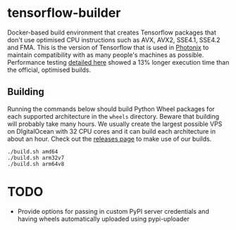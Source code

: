 # tensorflow-builder

Docker-based build environment that creates Tensorflow packages that don't use optimised CPU instructions such as AVX, AVX2, SSE4.1, SSE4.2 and FMA. This is the version of Tensorflow that is used in [Photonix](https://github.com/damianmoore/photonix) to maintain compatibility with as many people's machines as possible. Performance testing [detailed here](https://github.com/damianmoore/photonix/issues/48#issuecomment-455368921) showed a 13% longer execution time than the official, optimised builds.


## Building

Running the commands below should build Python Wheel packages for each supported architecture in the `wheels` directory. Beware that building will probably take many hours. We usually create the largest possible VPS on DIgitalOcean with 32 CPU cores and it can build each architecture in about an hour. Check out the [releases page](https://github.com/damianmoore/tensorflow-builder/releases) to make use of our builds.

```
./build.sh amd64
./build.sh arm32v7
./build.sh arm64v8
```

# TODO

- Provide options for passing in custom PyPI server credentials and having wheels automatically uploaded using pypi-uploader
